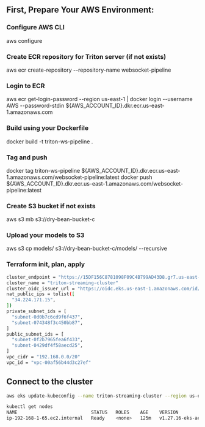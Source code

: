 ```bash


```

## First, Prepare Your AWS Environment:

### Configure AWS CLI
aws configure

### Create ECR repository for Triton server (if not exists)
aws ecr create-repository --repository-name websocket-pipeline



### Login to ECR
aws ecr get-login-password --region us-east-1 | docker login --username AWS --password-stdin ${AWS_ACCOUNT_ID}.dkr.ecr.us-east-1.amazonaws.com

### Build using your Dockerfile
docker build -t triton-ws-pipeline .

### Tag and push
docker tag triton-ws-pipeline ${AWS_ACCOUNT_ID}.dkr.ecr.us-east-1.amazonaws.com/websocket-pipeline:latest
docker push ${AWS_ACCOUNT_ID}.dkr.ecr.us-east-1.amazonaws.com/websocket-pipeline:latest


### Create S3 bucket if not exists
aws s3 mb s3://dry-bean-bucket-c

### Upload your models to S3
aws s3 cp models/ s3://dry-bean-bucket-c/models/ --recursive


### Terraform init, plan, apply
```bash
cluster_endpoint = "https://15DF156C8781098F09C4B799AD43D8.gr7.us-east-1.eks.amazonaws.com"
cluster_name = "triton-streaming-cluster"
cluster_oidc_issuer_url = "https://oidc.eks.us-east-1.amazonaws.com/id/15DF156C8781098F09C4B799AD43D8"
nat_public_ips = tolist([
  "34.224.171.15",
])
private_subnet_ids = [
  "subnet-0d0b7c6cd9f6f437",
  "subnet-074348f3c450bb87",
]
public_subnet_ids = [
  "subnet-0f2b7965fea6f433",
  "subnet-0429df4f58aecd25",
]
vpc_cidr = "192.168.0.0/20"
vpc_id = "vpc-00af56b44d3c27ef"
```

## Connect to the cluster
```bash
aws eks update-kubeconfig --name triton-streaming-cluster --region us-east-1
```

```bash
kubectl get nodes
NAME                           STATUS   ROLES    AGE    VERSION
ip-192-168-1-65.ec2.internal   Ready    <none>   125m   v1.27.16-eks-aeac579
```



